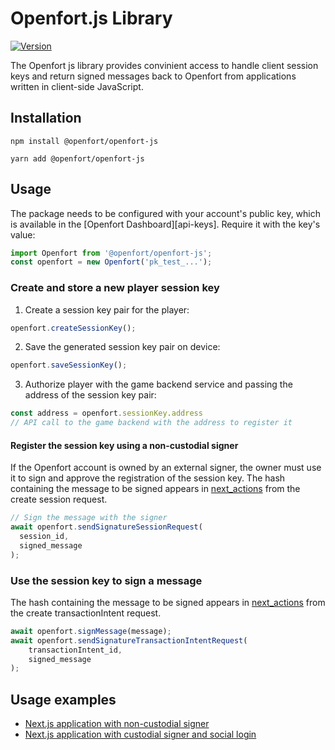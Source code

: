 # Openfort.js Library

[![Version](https://img.shields.io/npm/v/@openfort/openfort-js.svg)](https://www.npmjs.org/package/@openfort/openfort-js)

The Openfort js library provides convinient access to handle client session keys and return signed messages back to Openfort from applications written in client-side JavaScript.

## Installation

```shell
npm install @openfort/openfort-js
```

```shell
yarn add @openfort/openfort-js
```

## Usage

The package needs to be configured with your account's public key, which is
available in the [Openfort Dashboard][api-keys]. Require it with the key's
value:

```js
import Openfort from '@openfort/openfort-js';
const openfort = new Openfort('pk_test_...');
```

### Create and store a new player session key

1. Create a session key pair for the player:

```typescript
openfort.createSessionKey();
```

2. Save the generated session key pair on device:

```typescript
openfort.saveSessionKey();
```

3. Authorize player with the game backend service and passing the address of the session key pair:

```typescript
const address = openfort.sessionKey.address
// API call to the game backend with the address to register it
```

#### Register the session key using a non-custodial signer

If the Openfort account is owned by an external signer, the owner must use it to sign and approve the registration of the session key. The hash containing the message to be signed appears in [next_actions][next-action] from the create session request.

```typescript
// Sign the message with the signer
await openfort.sendSignatureSessionRequest(
  session_id,
  signed_message
);
```

### Use the session key to sign a message

The hash containing the message to be signed appears in [next_actions][next-action] from the create transactionIntent request.

```typescript
await openfort.signMessage(message);
await openfort.sendSignatureTransactionIntentRequest(
    transactionIntent_id,
    signed_message
);
```

## Usage examples
- [Next.js application with non-custodial signer](https://github.com/openfort-xyz/samples/tree/main/rainbow-ssv-nextjs)
- [Next.js application with custodial signer and social login](https://github.com/openfort-xyz/samples/tree/main/ssv-social-nextjs)

[next-action]: https://www.openfort.xyz/docs/api/transaction_intents#the-transaction-intent-object

<!--
# vim: set tw=79:
-->
